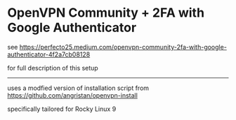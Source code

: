 # OpenVPN Community + 2FA with Google Authenticator

see https://perfecto25.medium.com/openvpn-community-2fa-with-google-authenticator-4f2a7cb08128

for full description of this setup

---

uses a modfied version of installation script from https://github.com/angristan/openvpn-install

specifically tailored for Rocky Linux 9
